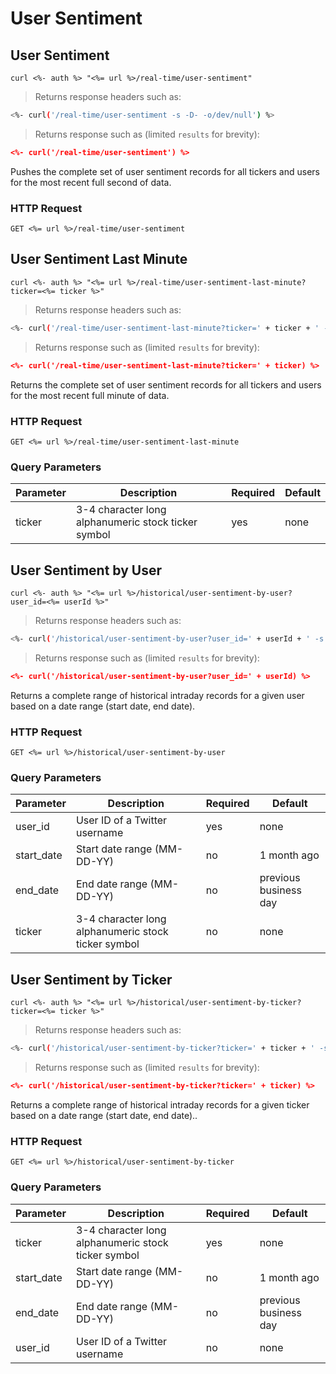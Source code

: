 
# User Sentiment


## User Sentiment

```shell
curl <%- auth %> "<%= url %>/real-time/user-sentiment"
```

> Returns response headers such as:

```bash
<%- curl('/real-time/user-sentiment -s -D- -o/dev/null') %>
```

> Returns response such as (limited `results` for brevity):

```json
<%- curl('/real-time/user-sentiment') %>
```

Pushes the complete set of user sentiment records for all tickers and users for the most recent full second of data.

### HTTP Request

`GET <%= url %>/real-time/user-sentiment`



## User Sentiment Last Minute

```shell
curl <%- auth %> "<%= url %>/real-time/user-sentiment-last-minute?ticker=<%= ticker %>"
```

> Returns response headers such as:

```bash
<%- curl('/real-time/user-sentiment-last-minute?ticker=' + ticker + ' -s -D- -o/dev/null') %>
```

> Returns response such as (limited `results` for brevity):

```json
<%- curl('/real-time/user-sentiment-last-minute?ticker=' + ticker) %>
```

Returns the complete set of user sentiment records for all tickers and users for the most recent full minute of data.

### HTTP Request

`GET <%= url %>/real-time/user-sentiment-last-minute`

### Query Parameters

Parameter | Description | Required | Default
--------- | ----------- | -------- | -------
ticker | 3-4 character long alphanumeric stock ticker symbol | yes | none


## User Sentiment by User

```shell
curl <%- auth %> "<%= url %>/historical/user-sentiment-by-user?user_id=<%= userId %>"
```

> Returns response headers such as:

```bash
<%- curl('/historical/user-sentiment-by-user?user_id=' + userId + ' -s -D- -o/dev/null') %>
```

> Returns response such as (limited `results` for brevity):

```json
<%- curl('/historical/user-sentiment-by-user?user_id=' + userId) %>
```

Returns a complete range of historical intraday records for a given user based on a date range (start date, end date).

### HTTP Request

`GET <%= url %>/historical/user-sentiment-by-user`

### Query Parameters

Parameter | Description | Required | Default
--------- | ----------- | -------- | -------
user_id | User ID of a Twitter username | yes | none
start_date | Start date range (MM-DD-YY) | no | 1 month ago
end_date | End date range (MM-DD-YY) | no | previous business day
ticker | 3-4 character long alphanumeric stock ticker symbol | no | none



## User Sentiment by Ticker

```shell
curl <%- auth %> "<%= url %>/historical/user-sentiment-by-ticker?ticker=<%= ticker %>"
```

> Returns response headers such as:

```bash
<%- curl('/historical/user-sentiment-by-ticker?ticker=' + ticker + ' -s -D- -o/dev/null') %>
```

> Returns response such as (limited `results` for brevity):

```json
<%- curl('/historical/user-sentiment-by-ticker?ticker=' + ticker) %>
```

Returns a complete range of historical intraday records for a given ticker based on a date range (start date, end date)..

### HTTP Request

`GET <%= url %>/historical/user-sentiment-by-ticker`

### Query Parameters

Parameter | Description | Required | Default
--------- | ----------- | -------- | -------
ticker | 3-4 character long alphanumeric stock ticker symbol | yes | none
start_date | Start date range (MM-DD-YY) | no | 1 month ago
end_date | End date range (MM-DD-YY) | no | previous business day
user_id | User ID of a Twitter username | no | none
